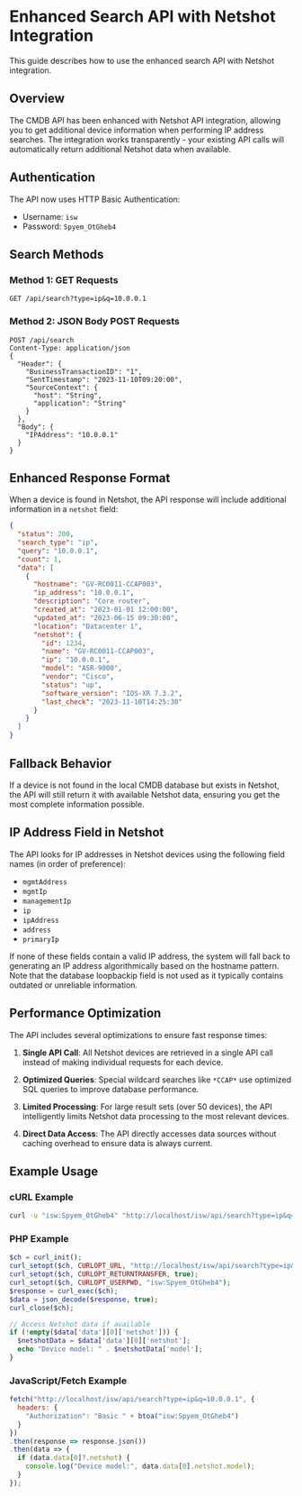 # Enhanced Search API with Netshot Integration

This guide describes how to use the enhanced search API with Netshot integration.

## Overview

The CMDB API has been enhanced with Netshot API integration, allowing you to get additional device information when performing IP address searches. The integration works transparently - your existing API calls will automatically return additional Netshot data when available.

## Authentication

The API now uses HTTP Basic Authentication:

- Username: `isw`
- Password: `Spyem_OtGheb4`

## Search Methods

### Method 1: GET Requests

```
GET /api/search?type=ip&q=10.0.0.1
```

### Method 2: JSON Body POST Requests

```
POST /api/search
Content-Type: application/json
{
  "Header": {
    "BusinessTransactionID": "1",
    "SentTimestamp": "2023-11-10T09:20:00",
    "SourceContext": {
      "host": "String",
      "application": "String"
    }
  },
  "Body": {
    "IPAddress": "10.0.0.1"
  }
}
```

## Enhanced Response Format

When a device is found in Netshot, the API response will include additional information in a `netshot` field:

```json
{
  "status": 200,
  "search_type": "ip",
  "query": "10.0.0.1",
  "count": 1,
  "data": [
    {
      "hostname": "GV-RC0011-CCAP003",
      "ip_address": "10.0.0.1",
      "description": "Core router",
      "created_at": "2023-01-01 12:00:00",
      "updated_at": "2023-06-15 09:30:00",
      "location": "Datacenter 1",
      "netshot": {
        "id": 1234,
        "name": "GV-RC0011-CCAP003",
        "ip": "10.0.0.1",
        "model": "ASR-9000",
        "vendor": "Cisco",
        "status": "up",
        "software_version": "IOS-XR 7.3.2",
        "last_check": "2023-11-10T14:25:30"
      }
    }
  ]
}
```

## Fallback Behavior

If a device is not found in the local CMDB database but exists in Netshot, the API will still return it with available Netshot data, ensuring you get the most complete information possible.

## IP Address Field in Netshot

The API looks for IP addresses in Netshot devices using the following field names (in order of preference):
- `mgmtAddress`
- `mgmtIp`
- `managementIp`
- `ip`
- `ipAddress`
- `address`
- `primaryIp`

If none of these fields contain a valid IP address, the system will fall back to generating an IP address algorithmically based on the hostname pattern. Note that the database loopbackip field is not used as it typically contains outdated or unreliable information.

## Performance Optimization

The API includes several optimizations to ensure fast response times:

1. **Single API Call**: All Netshot devices are retrieved in a single API call instead of making individual requests for each device.

2. **Optimized Queries**: Special wildcard searches like `*CCAP*` use optimized SQL queries to improve database performance.

3. **Limited Processing**: For large result sets (over 50 devices), the API intelligently limits Netshot data processing to the most relevant devices.

4. **Direct Data Access**: The API directly accesses data sources without caching overhead to ensure data is always current.

## Example Usage

### cURL Example

```bash
curl -u "isw:Spyem_OtGheb4" "http://localhost/isw/api/search?type=ip&q=10.0.0.1"
```

### PHP Example

```php
$ch = curl_init();
curl_setopt($ch, CURLOPT_URL, "http://localhost/isw/api/search?type=ip&q=10.0.0.1");
curl_setopt($ch, CURLOPT_RETURNTRANSFER, true);
curl_setopt($ch, CURLOPT_USERPWD, "isw:Spyem_OtGheb4");
$response = curl_exec($ch);
$data = json_decode($response, true);
curl_close($ch);

// Access Netshot data if available
if (!empty($data['data'][0]['netshot'])) {
  $netshotData = $data['data'][0]['netshot'];
  echo "Device model: " . $netshotData['model'];
}
```

### JavaScript/Fetch Example

```javascript
fetch("http://localhost/isw/api/search?type=ip&q=10.0.0.1", {
  headers: {
    "Authorization": "Basic " + btoa("isw:Spyem_OtGheb4")
  }
})
.then(response => response.json())
.then(data => {
  if (data.data[0]?.netshot) {
    console.log("Device model:", data.data[0].netshot.model);
  }
});
```
